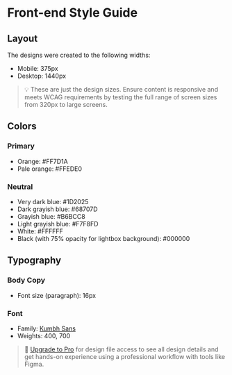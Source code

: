 # Front-end Style Guide

## Layout

The designs were created to the following widths:

- Mobile: 375px
- Desktop: 1440px

> 💡 These are just the design sizes. Ensure content is responsive and meets WCAG requirements by testing the full range of screen sizes from 320px to large screens.

## Colors

### Primary

- Orange: #FF7D1A
- Pale orange: #FFEDE0

### Neutral

- Very dark blue: #1D2025
- Dark grayish blue: #68707D
- Grayish blue: #B6BCC8
- Light grayish blue: #F7F8FD
- White: #FFFFFF
- Black (with 75% opacity for lightbox background): #000000

## Typography

### Body Copy

- Font size (paragraph): 16px

### Font

- Family: [Kumbh Sans](https://fonts.google.com/specimen/Kumbh+Sans)
- Weights: 400, 700

> 💎 [Upgrade to Pro](https://www.frontendmentor.io/pro?ref=style-guide) for design file access to see all design details and get hands-on experience using a professional workflow with tools like Figma.
